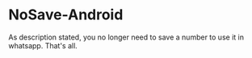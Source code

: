 # NoSave-Android
As description stated, you no longer need to save a number to use it in whatsapp. 
That's all.

